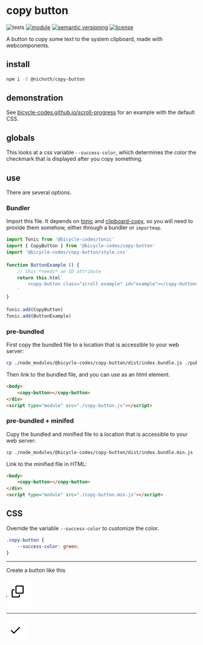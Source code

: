 # copy button
![tests](https://github.com/nichoth/copy-button/actions/workflows/nodejs.yml/badge.svg)
[![module](https://img.shields.io/badge/module-ESM-blue?style=flat-square)](README.md)
[![semantic versioning](https://img.shields.io/badge/semver-2.0.0-blue?logo=semver&style=flat-square)](https://semver.org/)
[![license](https://img.shields.io/badge/license-MIT-brightgreen.svg?style=flat-square)](LICENSE)

A button to copy some text to the system clipboard, made with webcomponents.

## install
```sh
npm i -S @nichoth/copy-button
```

## demonstration

See [bicycle-codes.github.io/scroll-progress](https://bicycle-codes.github.io/scroll-progress/) for an example with the default CSS.

## globals
This looks at a css variable `--success-color`, which determines the color the checkmark that is displayed after you copy something.

## use
There are several options.

### Bundler
Import this file. It depends on [tonic](https://github.com/nichoth/tonic) and [clipboard-copy](https://github.com/feross/clipboard-copy), so you will need to provide them somehow, either through a bundler or `importmap`.


```js
import Tonic from '@bicycle-codes/tonic'
import { CopyButton } from '@bicycle-codes/copy-button'
import '@bicycle-codes/copy-button/style.css'

function ButtonExample () {
    // this *needs* an ID attribute
    return this.html`
        <copy-button class="scroll example" id="example"></copy-button>
    `
}

Tonic.add(CopyButton)
Tonic.add(ButtonExample)
```

### pre-bundled
First copy the bundled file to a location that is accessible to your web server:

```sh
cp ./node_modules/@bicycle-codes/copy-button/dist/index.bundle.js ./public/copy-button.js
```

Then link to the bundled file, and you can use as an html element.

```html
<body>
    <copy-button></copy-button>
</div>
<script type="module" src="./copy-button.js"></script>
```

### pre-bundled + minifed
Copy the bundled and minified file to a location that is accessible to your web server:

```sh
cp ./node_modules/@bicycle-codes/copy-button/dist/index.bundle.min.js ./public/copy-button.min.js
```

Link to the minified file in HTML:

```html
<body>
    <copy-button></copy-button>
</div>
<script type="module" src="./copy-button.min.js"></script>
```

## CSS
Override the variable `--success-color` to customize the color.

```css
.copy-button {
    --success-color: green;
}
```

--------------------------------------------------------

Create a button like this

![screenshot of the button, pre-click](image.png)

-------

![screenshot of the button, post-click](image-1.png)
